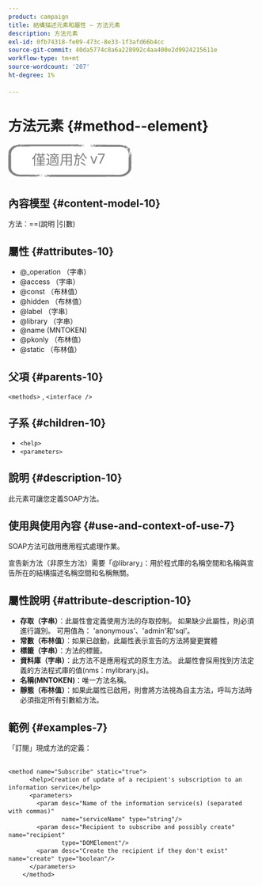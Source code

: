 ```yaml
---
product: campaign
title: 結構描述元素和屬性 — 方法元素
description: 方法元素
exl-id: 0fb74318-fe09-473c-8e33-1f3afd66b4cc
source-git-commit: 40da5774c8a6a228992c4aa400e2d9924215611e
workflow-type: tm+mt
source-wordcount: '207'
ht-degree: 1%

---
```


# 方法元素 {#method--element}

![](../../../assets/v7-only.svg)

## 內容模型 {#content-model-10}

方法：==(說明 |引數)

## 屬性 {#attributes-10}

* @_operation （字串）
* @access （字串）
* @const （布林值）
* @hidden （布林值）
* @label （字串）
* @library （字串）
* @name (MNTOKEN)
* @pkonly （布林值）
* @static （布林值）

## 父項 {#parents-10}

`<methods>`  ,  `<interface />`

## 子系 {#children-10}

* `<help>`
* `<parameters>`

## 說明 {#description-10}

此元素可讓您定義SOAP方法。

## 使用與使用內容 {#use-and-context-of-use-7}

SOAP方法可啟用應用程式處理作業。

宣告新方法（非原生方法）需要「@library」：用於程式庫的名稱空間和名稱與宣告所在的結構描述名稱空間和名稱無關。

## 屬性說明 {#attribute-description-10}

* **存取（字串）**：此屬性會定義使用方法的存取控制。 如果缺少此屬性，則必須進行識別。 可用值為： &#39;anonymous&#39;、&#39;admin&#39;和&#39;sql&#39;。
* **常數（布林值）**：如果已啟動，此屬性表示宣告的方法將變更實體
* **標籤（字串）**：方法的標籤。
* **資料庫（字串）**：此方法不是應用程式的原生方法。 此屬性會採用找到方法定義的方法程式庫的值(nms：mylibrary.js)。
* **名稱(MNTOKEN)**：唯一方法名稱。
* **靜態（布林值）**：如果此屬性已啟用，則會將方法視為自主方法，呼叫方法時必須指定所有引數給方法。

## 範例 {#examples-7}

「訂閱」現成方法的定義：

```
 
<method name="Subscribe" static="true">
      <help>Creation of update of a recipient's subscription to an information service</help>
      <parameters>
        <param desc="Name of the information service(s) (separated with commas)"
               name="serviceName" type="string"/>
        <param desc="Recipient to subscribe and possibly create" name="recipient"
               type="DOMElement"/>
        <param desc="Create the recipient if they don't exist" name="create" type="boolean"/>
      </parameters>     
    </method>
```
